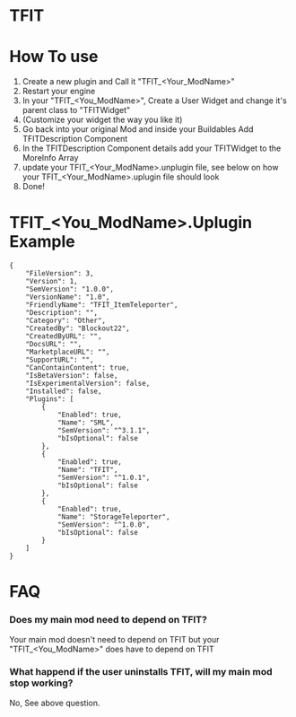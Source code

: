 # TFIT

# How To use
1. Create a new plugin and Call it "TFIT_<Your_ModName>"
2. Restart your engine
3. In your "TFIT_<You_ModName>", Create a User Widget and change it's parent class to "TFITWidget"
4. (Customize your widget the way you like it)
5. Go back into your original Mod and inside your Buildables Add TFITDescription Component 
6. In the TFITDescription Component details add your TFITWidget to the MoreInfo Array
7. update your TFIT_<Your_ModName>.unplugin file, see below on how your TFIT_<Your_ModName>.uplugin file should look
8. Done!

# TFIT_<You_ModName>.Uplugin Example
```
{
	"FileVersion": 3,
	"Version": 1,
	"SemVersion": "1.0.0",
	"VersionName": "1.0",
	"FriendlyName": "TFIT_ItemTeleporter",
	"Description": "",
	"Category": "Other",
	"CreatedBy": "Blockout22",
	"CreatedByURL": "",
	"DocsURL": "",
	"MarketplaceURL": "",
	"SupportURL": "",
	"CanContainContent": true,
	"IsBetaVersion": false,
	"IsExperimentalVersion": false,
	"Installed": false,
	"Plugins": [
		{
			"Enabled": true,
			"Name": "SML",
			"SemVersion": "^3.1.1",
			"bIsOptional": false
		},
		{
			"Enabled": true,
			"Name": "TFIT",
			"SemVersion": "^1.0.1",
			"bIsOptional": false
		},
		{
			"Enabled": true,
			"Name": "StorageTeleporter", 
			"SemVersion": "^1.0.0",
			"bIsOptional": false
		}
	]
}
```

# FAQ

### Does my main mod need to depend on TFIT?
Your main mod doesn't need to depend on TFIT but your "TFIT_<You_ModName>" does have to depend on TFIT

### What happend if the user uninstalls TFIT, will my main mod stop working?
No, See above question.
 
